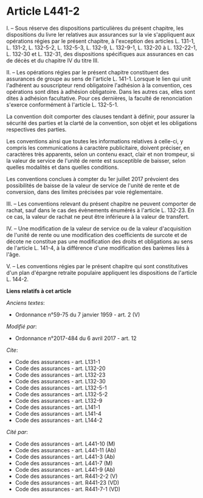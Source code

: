 # Article L441-2

I. – Sous réserve des dispositions particulières du présent chapitre, les dispositions du livre Ier relatives aux assurances
sur la vie s'appliquent aux opérations régies par le présent chapitre, à l'exception des articles L. 131-1, L. 131-2, L.
132-5-2, L. 132-5-3, L. 132-9, L. 132-9-1, L. 132-20 à L. 132-22-1, L. 132-30 et L. 132-31, des dispositions spécifiques aux
assurances en cas de décès et du chapitre IV du titre III.

II. – Les opérations régies par le présent chapitre constituent des assurances de groupe au sens de l'article L. 141-1.
Lorsque le lien qui unit l'adhérent au souscripteur rend obligatoire l'adhésion à la convention, ces opérations sont dites à
adhésion obligatoire. Dans les autres cas, elles sont dites à adhésion facultative. Pour ces dernières, la faculté de
renonciation s'exerce conformément à l'article L. 132-5-1.

La convention doit comporter des clauses tendant à définir, pour assurer la sécurité des parties et la clarté de la
convention, son objet et les obligations respectives des parties.

Les conventions ainsi que toutes les informations relatives à celle-ci, y compris les communications à caractère
publicitaire, doivent préciser, en caractères très apparents, selon un contenu exact, clair et non trompeur, si la valeur de
service de l'unité de rente est susceptible de baisser, selon quelles modalités et dans quelles conditions.

Les conventions conclues à compter du 1er juillet 2017 prévoient des possibilités de baisse de la valeur de service de
l'unité de rente et de conversion, dans des limites précisées par voie réglementaire.

III. – Les conventions relevant du présent chapitre ne peuvent comporter de rachat, sauf dans le cas des évènements énumérés
à l'article L. 132-23. En ce cas, la valeur de rachat ne peut être inférieure à la valeur de transfert.

IV. – Une modification de la valeur de service ou de la valeur d'acquisition de l'unité de rente ou une modification des
coefficients de surcote et de décote ne constitue pas une modification des droits et obligations au sens de l'article L.
141-4, à la différence d'une modification des barèmes liés à l'âge.

V. – Les conventions régies par le présent chapitre qui sont constitutives d'un plan d'épargne retraite populaire appliquent
les dispositions de l'article L. 144-2.

**Liens relatifs à cet article**

_Anciens textes_:

  - Ordonnance n°59-75 du 7 janvier 1959 - art. 2 (V)

_Modifié par_:

  - Ordonnance n°2017-484 du 6 avril 2017 - art. 12

_Cite_:

  - Code des assurances - art. L131-1
  - Code des assurances - art. L132-20
  - Code des assurances - art. L132-23
  - Code des assurances - art. L132-30
  - Code des assurances - art. L132-5-1
  - Code des assurances - art. L132-5-2
  - Code des assurances - art. L132-9
  - Code des assurances - art. L141-1
  - Code des assurances - art. L141-4
  - Code des assurances - art. L144-2

_Cité par_:

  - Code des assurances - art. L441-10 (M)
  - Code des assurances - art. L441-11 (Ab)
  - Code des assurances - art. L441-3 (Ab)
  - Code des assurances - art. L441-7 (M)
  - Code des assurances - art. L441-9 (Ab)
  - Code des assurances - art. R441-2-2 (V)
  - Code des assurances - art. R441-23 (VD)
  - Code des assurances - art. R441-7-1 (VD)
